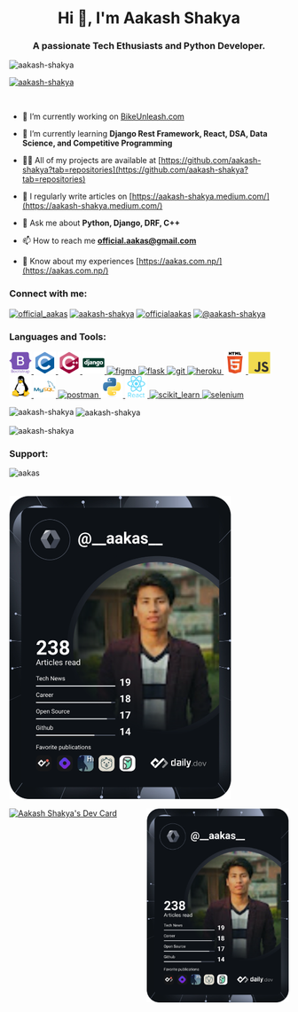 <h1 align="center">Hi 👋, I'm Aakash Shakya</h1>
<h3 align="center">A passionate Tech Ethusiasts and Python Developer.</h3>

<p align="left"> <img src="https://komarev.com/ghpvc/?username=aakash-shakya&label=Profile%20views&color=0e75b6&style=flat" alt="aakash-shakya" /> </p>

<p align="left"> <a href="https://github.com/ryo-ma/github-profile-trophy"><img src="https://github-profile-trophy.vercel.app/?username=aakash-shakya" alt="aakash-shakya" /></a> </p>

<p align="left"> <a href="https://twitter.com/" target="blank"><img src="https://img.shields.io/twitter/follow/?logo=twitter&style=for-the-badge" alt="" /></a> </p>

- 🔭 I’m currently working on [BikeUnleash.com](https://www.bikeunleash.com/)

- 🌱 I’m currently learning **Django Rest Framework, React, DSA, Data Science, and Competitive Programming**

- 👨‍💻 All of my projects are available at [https://github.com/aakash-shakya?tab=repositories](https://github.com/aakash-shakya?tab=repositories)

- 📝 I regularly write articles on [https://aakash-shakya.medium.com/](https://aakash-shakya.medium.com/)

- 💬 Ask me about **Python, Django, DRF, C++**

- 📫 How to reach me **official.aakas@gmail.com**

- 📄 Know about my experiences [https://aakas.com.np/](https://aakas.com.np/)


<h3 align="left">Connect with me:</h3>
<p align="left">
<a href="https://dev.to/official_aakas" target="blank"><img align="center" src="https://cdn.jsdelivr.net/npm/simple-icons@3.0.1/icons/dev-dot-to.svg" alt="official_aakas" height="30" width="40" /></a>
<a href="https://linkedin.com/in/aakash-shakya" target="blank"><img align="center" src="https://cdn.jsdelivr.net/npm/simple-icons@3.0.1/icons/linkedin.svg" alt="aakash-shakya" height="30" width="40" /></a>
<a href="https://fb.com/officialaakas" target="blank"><img align="center" src="https://cdn.jsdelivr.net/npm/simple-icons@3.0.1/icons/facebook.svg" alt="officialaakas" height="30" width="40" /></a>
<a href="https://medium.com/@aakash-shakya" target="blank"><img align="center" src="https://cdn.jsdelivr.net/npm/simple-icons@3.0.1/icons/medium.svg" alt="@aakash-shakya" height="30" width="40" /></a>
</p>

<h3 align="left">Languages and Tools:</h3>
<p align="left"> <a href="https://getbootstrap.com" target="_blank"> <img src="https://raw.githubusercontent.com/devicons/devicon/master/icons/bootstrap/bootstrap-plain-wordmark.svg" alt="bootstrap" width="40" height="40"/> </a> <a href="https://www.cprogramming.com/" target="_blank"> <img src="https://raw.githubusercontent.com/devicons/devicon/master/icons/c/c-original.svg" alt="c" width="40" height="40"/> </a> <a href="https://www.w3schools.com/cpp/" target="_blank"> <img src="https://raw.githubusercontent.com/devicons/devicon/master/icons/cplusplus/cplusplus-original.svg" alt="cplusplus" width="40" height="40"/> </a> <a href="https://www.djangoproject.com/" target="_blank"> <img src="https://raw.githubusercontent.com/devicons/devicon/master/icons/django/django-original.svg" alt="django" width="40" height="40"/> </a> <a href="https://www.figma.com/" target="_blank"> <img src="https://www.vectorlogo.zone/logos/figma/figma-icon.svg" alt="figma" width="40" height="40"/> </a> <a href="https://flask.palletsprojects.com/" target="_blank"> <img src="https://www.vectorlogo.zone/logos/pocoo_flask/pocoo_flask-icon.svg" alt="flask" width="40" height="40"/> </a> <a href="https://git-scm.com/" target="_blank"> <img src="https://www.vectorlogo.zone/logos/git-scm/git-scm-icon.svg" alt="git" width="40" height="40"/> </a> <a href="https://heroku.com" target="_blank"> <img src="https://www.vectorlogo.zone/logos/heroku/heroku-icon.svg" alt="heroku" width="40" height="40"/> </a> <a href="https://www.w3.org/html/" target="_blank"> <img src="https://raw.githubusercontent.com/devicons/devicon/master/icons/html5/html5-original-wordmark.svg" alt="html5" width="40" height="40"/> </a> <a href="https://developer.mozilla.org/en-US/docs/Web/JavaScript" target="_blank"> <img src="https://raw.githubusercontent.com/devicons/devicon/master/icons/javascript/javascript-original.svg" alt="javascript" width="40" height="40"/> </a> <a href="https://www.linux.org/" target="_blank"> <img src="https://raw.githubusercontent.com/devicons/devicon/master/icons/linux/linux-original.svg" alt="linux" width="40" height="40"/> </a> <a href="https://www.mysql.com/" target="_blank"> <img src="https://raw.githubusercontent.com/devicons/devicon/master/icons/mysql/mysql-original-wordmark.svg" alt="mysql" width="40" height="40"/> </a> <a href="https://postman.com" target="_blank"> <img src="https://www.vectorlogo.zone/logos/getpostman/getpostman-icon.svg" alt="postman" width="40" height="40"/> </a> <a href="https://www.python.org" target="_blank"> <img src="https://raw.githubusercontent.com/devicons/devicon/master/icons/python/python-original.svg" alt="python" width="40" height="40"/> </a> <a href="https://reactjs.org/" target="_blank"> <img src="https://raw.githubusercontent.com/devicons/devicon/master/icons/react/react-original-wordmark.svg" alt="react" width="40" height="40"/> </a> <a href="https://scikit-learn.org/" target="_blank"> <img src="https://upload.wikimedia.org/wikipedia/commons/0/05/Scikit_learn_logo_small.svg" alt="scikit_learn" width="40" height="40"/> </a> <a href="https://www.selenium.dev" target="_blank"> <img src="https://raw.githubusercontent.com/detain/svg-logos/780f25886640cef088af994181646db2f6b1a3f8/svg/selenium-logo.svg" alt="selenium" width="40" height="40"/> </a> </p>

<p><img align="left" src="https://github-readme-stats.vercel.app/api/top-langs?username=aakash-shakya&show_icons=true&locale=en&layout=compact" alt="aakash-shakya" /></p>

<p>&nbsp;<img align="center" src="https://github-readme-stats.vercel.app/api?username=aakash-shakya&show_icons=true&locale=en" alt="aakash-shakya" /></p>

<p><img align="center" src="https://github-readme-streak-stats.herokuapp.com/?user=aakash-shakya&" alt="aakash-shakya" /></p>

<h3 align="left">Support:</h3>
<p><a href="https://www.buymeacoffee.com/aakas"> <img align="left" src="https://cdn.buymeacoffee.com/buttons/v2/default-yellow.png" height="50" width="210" alt="aakas" /></a></p><br><br>

<a href="https://app.daily.dev/__aakas__"><img src="https://github.com/aakash-shakya/aakash-shakya/blob/master/devcard.svg" width="400" alt="Aakash Shakya's Dev Card"/></a>

<a href="https://api.daily.dev/__aakas__" target="_blank">
    <img
      width="256"
      align="right"
      src="https://raw.githubusercontent.com/aakash-shakya/aakash-shakya/devcard/devcard.svg"
    />
  </a>
  
 <a href="https://app.daily.dev/__aakas__"><img src="https://api.daily.dev/devcards/89e7bbd2c55a4958b0b36401415631d7.png?r=qcs" width="400" alt="Aakash Shakya's Dev Card"/></a>
